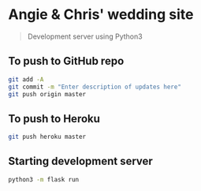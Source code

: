 # Angie & Chris' wedding site

> Development server using Python3

## To push to GitHub repo

```bash
git add -A
git commit -m "Enter description of updates here"
git push origin master
```

## To push to Heroku

```bash
git push heroku master
```
## Starting development server

```bash
python3 -m flask run
```

